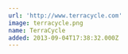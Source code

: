 ```yaml
---
url: 'http://www.terracycle.com'
image: terracycle.png
name: TerraCycle
added: 2013-09-04T17:38:32.000Z
---
```

